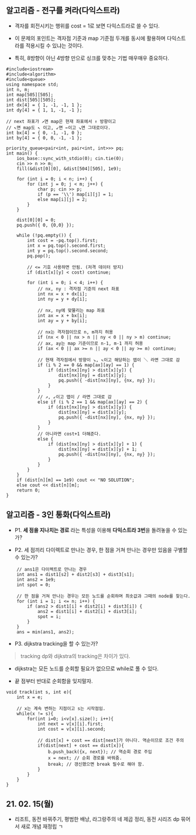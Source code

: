 ## 알고리즘 - 전구를 켜라(다익스트라)

 - 격자를 회전시키는 행위를 cost = 1로 보면 다익스트라로 쓸 수 있다.

 - 이 문제의 포인트는 격자점 기준과 map 기준점 두개를 동시에 활용하며 다익스트라를 적용시킬 수 있냐는 것이다.

 - 특히, 8방향이 아닌 4방향 만으로 싱크를 맞추는 기법 매우매우 중요하다.


```
#include<iostream>
#include<algorithm>
#include<queue>
using namespace std;
int n, m;
int map[505][505];
int dist[505][505];
int dx[4] = { 1, -1, -1, 1 };
int dy[4] = { 1, 1, -1, -1 };

// next 좌표가 ↗면 map은 현재 좌표에서 ↑ 방향이고
// ↖면 map도 ↖ 이고, ↙면 ←이고 ↘면 그대로이다.
int bx[4] = { 0, -1, -1, 0 };
int by[4] = { 0, 0, -1, -1 };

priority_queue<pair<int, pair<int, int>>> pq;
int main() {
	ios_base::sync_with_stdio(0); cin.tie(0);
	cin >> n >> m;
	fill(&dist[0][0], &dist[504][505], 1e9);

	for (int i = 0; i < n; i++) {
		for (int j = 0; j < m; j++) {
			char p; cin >> p;
			if (p == '\\') map[i][j] = 1;
			else map[i][j] = 2;
		}
	}
	
	dist[0][0] = 0;
	pq.push({ 0, {0,0} });
	
	while (!pq.empty()) {
		int cost = -pq.top().first;
		int x = pq.top().second.first;
		int y = pq.top().second.second;
		pq.pop();
		
        // <= 기호 사용하면 안됨. (저격 데이터 방지)
		if (dist[x][y] < cost) continue;

		for (int i = 0; i < 4; i++) {
            // nx, ny : 격자점 기준의 next 좌표
			int nx = x + dx[i];
			int ny = y + dy[i];

            // nx, ny에 맞물리는 map 좌표
			int ax = x + bx[i];
			int ay = y + by[i];

            // nx는 격자점이므로 n, m까지 허용
			if (nx < 0 || nx > n || ny < 0 || ny > m) continue;
            // ax, ay는 map 기준이므로 n-1, m-1 까지 허용
			if (ax < 0 || ax >= n || ay < 0 || ay >= m) continue;

            // 현재 격자점에서 방향이 ↘, ↖이고 해당하는 맵이 ＼ 라면 그대로 감
			if (i % 2 == 0 && map[ax][ay] == 1) {
				if (dist[nx][ny] > dist[x][y]) {
					dist[nx][ny] = dist[x][y];
					pq.push({ -dist[nx][ny], {nx, ny} });
				}
			}
            // ↗, ↙이고 맵이 / 라면 그대로 감
			else if (i % 2 == 1 && map[ax][ay] == 2) {
				if (dist[nx][ny] > dist[x][y]) {
					dist[nx][ny] = dist[x][y];
					pq.push({ -dist[nx][ny], {nx, ny} });
				}
			}
            // 아니라면 cost+1 더해준다.
			else {
				if (dist[nx][ny] > dist[x][y] + 1) {
					dist[nx][ny] = dist[x][y] + 1;
					pq.push({ -dist[nx][ny], {nx, ny} });
				}
			}
		}
	}
	if (dist[n][m] == 1e9) cout << "NO SOLUTION";
	else cout << dist[n][m];
	return 0;
}
```

## 알고리즘 - 3인 통화(다익스트라)

 - P1.  **세 점을 지나치는 경로** 라는 특성을 이용해 **다익스트라 3번**을 돌려놓을 수 있는가?

 - P2. 세 점끼리 다이렉트로 만나는 경우, 한 점을 거쳐 만나는 경우만 있음을 구별할 수 있는가?

```
    // ans1은 다이렉트로 만나는 경우
	int ans1 = dist1[s2] + dist2[s3] + dist3[s1];
	int ans2 = 1e9;
	int spot = 0;
    
    // 한 점을 거쳐 만나는 경우는 모든 노드를 순회하며 최솟값과 그때의 node를 찾는다.
	for (int i = 1; i <= n; i++) {
		if (ans2 > dist1[i] + dist2[i] + dist3[i]) {
			ans2 = dist1[i] + dist2[i] + dist3[i];
			spot = i;
		}
	}
	ans = min(ans1, ans2);
```

 - P3. dijkstra tracking을 할 수 있는가?

 > tracking dp와 dijkstra의 tracking은 차이가 있다.

 - dijkstra는 모든 노드를 순회할 필요가 없으므로 while로 풀 수 있다.

 - 끝 점부터 반대로 순회함을 잊지말자.

```
void track(int s, int e){
    int x = e;
    
    // x는 계속 변하는 지점이고 s는 시작점임.
    while(x != s){
        for(int i=0; i<v[x].size(); i++){
            int next = v[x][i].first;
            int cost = v[x][i].second;
            
            // dist[x] + cost == dist[next]가 아니다. 역순이므로 조건 주의
            if(dist[next] + cost == dist[x]){
                b.push_back({x, next}); // 역순회 경로 주입
                x = next; // 순회 경로를 바꿔줌.
                break; // 갱신했으면 break 필수로 해야 함.
            }
        }
    }
}
```

## 21. 02. 15(월)

 - 리조트, 동전 바꿔주기, 평범한 배낭, 라그랑주의 네 제곱 정리, 동전 시리즈 dp 묶어서 새로 개념 재정립 ㄱ

